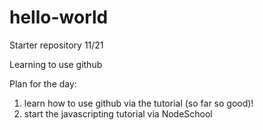 # hello-world
Starter repository 11/21

Learning to use github

Plan for the day:
1) learn how to use github via the tutorial (so far so good)!
2) start the javascripting tutorial via NodeSchool

